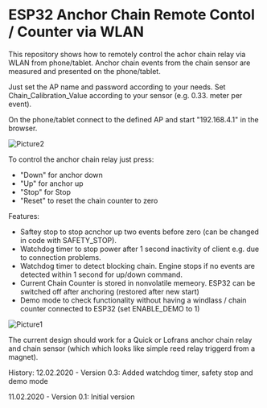 # ESP32 Anchor Chain Remote Contol / Counter via WLAN

This repository shows how to remotely control the achor chain relay via WLAN from phone/tablet.
Anchor chain events from the chain sensor are measured and presented on the phone/tablet.

Just set the AP name and password according to your needs. 
Set Chain_Calibration_Value according to your sensor (e.g. 0.33. meter per event).

On the phone/tablet connect to the defined AP and start "192.168.4.1" in the browser.

![Picture2](https://github.com/AK-Homberger/ESP32_ChainCounter_WLAN/blob/master/IMG_1252.PNG)

To control the anchor chain relay just press:
- "Down" for anchor down
- "Up" for anchor up
- "Stop" for Stop
- "Reset" to reset the chain counter to zero

Features:
- Saftey stop to stop acnchor up two events before zero (can be changed in code with SAFETY_STOP).
- Watchdog timer to stop power after 1 second inactivity of client e.g. due to connection problems.
- Watchdog timer to detect blocking chain. Engine stops if no events are detected within 1 second for up/down command.
- Current Chain Counter is stored in nonvolatile memeory. ESP32 can be switched off after anchoring (restored after new start)
- Demo mode to check functionality without having a windlass / chain counter connected to ESP32 (set ENABLE_DEMO to 1)

![Picture1](https://github.com/AK-Homberger/ESP32_ChainCounter_WLAN/blob/master/ESP32ChainCounterWLAN_OC_Relais.png)

The current design should work for a Quick or Lofrans anchor chain relay and chain sensor (which which looks like simple reed relay triggerd from a magnet).

History:
12.02.2020 - Version 0.3: Added watchdog timer, safety stop and demo mode

11.02.2020 - Version 0.1: Initial version

